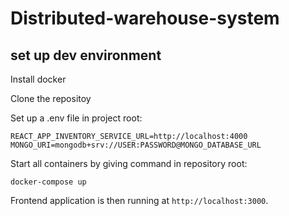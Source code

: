 # Distributed-warehouse-system

## set up dev environment

Install docker

Clone the repositoy

Set up a .env file in project root:
```
REACT_APP_INVENTORY_SERVICE_URL=http://localhost:4000
MONGO_URI=mongodb+srv://USER:PASSWORD@MONGO_DATABASE_URL
```
Start all containers by giving command in repository root:
```
docker-compose up
```
Frontend application is then running at `http://localhost:3000`.

